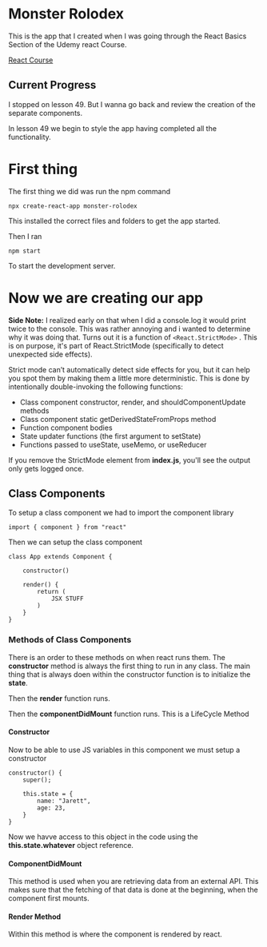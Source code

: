 # Monster Rolodex

This is the app that I created when I was going through the React Basics Section of the Udemy react Course.

[React Course](https://www.udemy.com/course/complete-react-developer-zero-to-mastery/learn/lecture/29209638)

## Current Progress

I stopped on lesson 49. But I wanna go back and review the creation of the separate components.

In lesson 49 we begin to style the app having completed all the functionality.

# First thing

The first thing we did was run the npm command

    npx create-react-app monster-rolodex

This installed the correct files and folders to get the app started.

Then I ran

    npm start

To start the development server.

# Now we are creating our app

**Side Note:** I realized early on that when I did a console.log it would print twice to the console. This
was rather annoying and i wanted to determine why it was doing that. Turns out it is a function of `<React.StrictMode>` . This is on purpose, it's part of React.StrictMode (specifically to detect unexpected side effects).

Strict mode can’t automatically detect side effects for you, but it can help you spot them by making them a little more deterministic. This is done by intentionally double-invoking the following functions:

- Class component constructor, render, and shouldComponentUpdate methods
- Class component static getDerivedStateFromProps method
- Function component bodies
- State updater functions (the first argument to setState)
- Functions passed to useState, useMemo, or useReducer

If you remove the StrictMode element from **index.js**, you'll see the output only gets logged once.

## Class Components

To setup a class component we had to import the component library

    import { component } from "react"

Then we can setup the class component

    class App extends Component {

        constructor()

        render() {
            return (
                JSX STUFF
            )
        }
    }

### Methods of Class Components

There is an order to these methods on when react runs them. The **constructor** method is always the
first thing to run in any class. The main thing that is always doen within the constructor function is
to initialize the **state**.

Then the **render** function runs.

Then the **componentDidMount** function runs. This is a LifeCycle Method

#### Constructor

Now to be able to use JS variables in this component we must setup a constructor

    constructor() {
        super();

        this.state = {
            name: "Jarett",
            age: 23,
        }
    }

Now we havve access to this object in the code using the **this.state.whatever** object reference.

#### ComponentDidMount

This method is used when you are retrieving data from an external API. This makes sure that the
fetching of that data is done at the beginning, when the component first mounts.

#### Render Method

Within this method is where the component is rendered by react.

```

```
